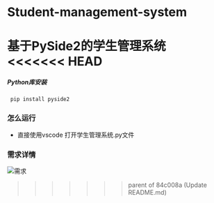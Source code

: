 # Student-management-system
基于PySide2的学生管理系统
<<<<<<< HEAD
=======
##### Python库安装
`
pip install pyside2`
<br />
### 怎么运行
- 直接使用vscode 打开学生管理系统.py文件
### 需求详情
![需求](https://gitee.com/li-xuegong/picture/blob/master/1663522930010.jpg.jpg)
>>>>>>> parent of 84c008a (Update README.md)
